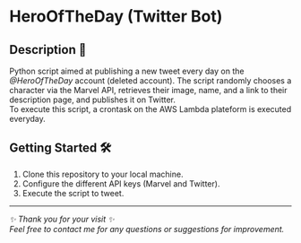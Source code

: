 # HeroOfTheDay (Twitter Bot)
## Description 📄
Python script aimed at publishing a new tweet every day on the *@HeroOfTheDay* account (deleted account). The script randomly chooses a character via the Marvel API, retrieves their image, name, and a link to their description page, and publishes it on Twitter. <br>
To execute this script, a crontask on the AWS Lambda plateform is executed everyday.

## Getting Started 🛠️
1. Clone this repository to your local machine.
2. Configure the different API keys (Marvel and Twitter).
3. Execute the script to tweet.

---
*✨ Thank you for your visit ✨* <br>
*Feel free to contact me for any questions or suggestions for improvement.*
